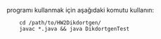 programı kullanmak için aşağıdaki komutu kullanın:

```
	cd /path/to/HW2Dikdortgen/
	javac *.java && java DikdortgenTest
```